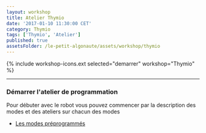 ```yaml
---
layout: workshop
title: Atelier Thymio
date: '2017-01-10 11:30:00 CET'
category: Thymio
tags: ['Thymio', 'Atelier']
published: true
assetsFolder: /le-petit-algonaute/assets/workshop/thymio
---
```


{% include workshop-icons.ext selected="demarrer" workshop="Thymio" %}

---


### Démarrer l'atelier de programmation

Pour débuter avec le robot vous pouvez commencer par la description des modes et des ateliers sur chacun des modes

- [Les modes préprogrammés](https://www.thymio.org/fr:thymiostarting)

